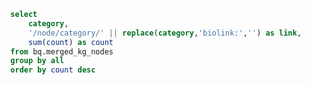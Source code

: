 ```sql nodes_by_category
  select 
      category,
      '/node/category/' || replace(category,'biolink:','') as link,
      sum(count) as count
  from bq.merged_kg_nodes
  group by all
  order by count desc  
```

<DataTable data={nodes_by_category} link=link title='Nodes by Category' />
